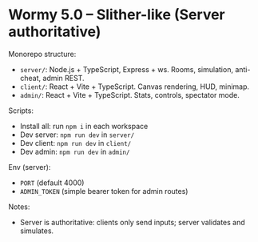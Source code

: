 # Wormy 5.0 – Slither-like (Server authoritative)

Monorepo structure:
- `server/`: Node.js + TypeScript, Express + ws. Rooms, simulation, anti-cheat, admin REST.
- `client/`: React + Vite + TypeScript. Canvas rendering, HUD, minimap.
- `admin/`: React + Vite + TypeScript. Stats, controls, spectator mode.

Scripts:
- Install all: run `npm i` in each workspace
- Dev server: `npm run dev` in `server/`
- Dev client: `npm run dev` in `client/`
- Dev admin: `npm run dev` in `admin/`

Env (server):
- `PORT` (default 4000)
- `ADMIN_TOKEN` (simple bearer token for admin routes)

Notes:
- Server is authoritative: clients only send inputs; server validates and simulates.
